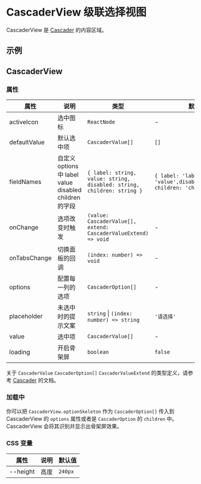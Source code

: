 # CascaderView 级联选择视图

CascaderView 是 [Cascader](/zh/components/cascader) 的内容区域。

## 示例

<code src="./demos/demo1.tsx"></code>

## CascaderView

### 属性

| 属性         | 说明                                                   | 类型                                                                   | 默认值                                                                         |
| ------------ | ------------------------------------------------------ | ---------------------------------------------------------------------- | ------------------------------------------------------------------------------ |
| activeIcon   | 选中图标                                               | `ReactNode`                                                            | -                                                                              |
| defaultValue | 默认选中项                                             | `CascaderValue[]`                                                      | `[]`                                                                           |
| fieldNames   | 自定义 options 中 label value disabled children 的字段 | `{ label: string, value: string, disabled: string, children: string }` | `{ label: 'label', value: 'value',disabled:'disabled', children: 'children' }` |
| onChange     | 选项改变时触发                                         | `(value: CascaderValue[], extend: CascaderValueExtend) => void`        | -                                                                              |
| onTabsChange | 切换面板的回调                                         | `(index: number) => void`                                              | -                                                                              |
| options      | 配置每一列的选项                                       | `CascaderOption[]`                                                     | -                                                                              |
| placeholder  | 未选中时的提示文案                                     | `string` \| `(index: number) => string`                                | `'请选择'`                                                                     |
| value        | 选中项                                                 | `CascaderValue[]`                                                      | -                                                                              |
| loading      | 开启骨架屏                                             | `boolean`                                                              | `false`                                                                        |

关于 `CascaderValue` `CascaderOption[]` `CascaderValueExtend` 的类型定义，请参考 [Cascader](/zh/components/cascader#api) 的文档。

### 加载中 <Experimental></Experimental>

你可以把 `CascaderView.optionSkeleton` 作为 `CascaderOption[]` 传入到 CascaderView 的 `options` 属性或者是 `CascaderOption` 的 `children` 中。CascaderView 会将其识别并显示出骨架屏效果。

### CSS 变量

| 属性     | 说明 | 默认值  |
| -------- | ---- | ------- |
| --height | 高度 | `240px` |
